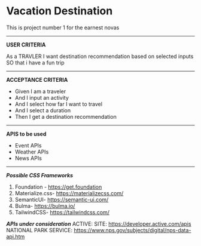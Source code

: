 # Vacation Destination
This is project number 1 for the earnest novas

***

**USER CRITERIA** 

As a TRAVLER
I want destination recommendation based on selected inputs 
SO that i have a fun trip 

***

**ACCEPTANCE CRITERIA**
* Given I am a traveler
* And I input an activity
* And I select how far I want to travel
* And I select a duration
* Then I get a destination recommendation

***

**APIS to be used**
* Event APIs
* Weather APIs
* News APIs

***

***Possible CSS Frameworks***
1. Foundation - https://get.foundation 
1. Materialize.css- https://materializecss.com/
1. SemanticUI- https://semantic-ui.com/
1. Bulma- https://bulma.io/
1. TailwindCSS- https://tailwindcss.com/

***APIs under consideration***
ACTIVE: SITE: https://developer.active.com/apis
NATIONAL PARK SERVICE: https://www.nps.gov/subjects/digital/nps-data-api.htm
